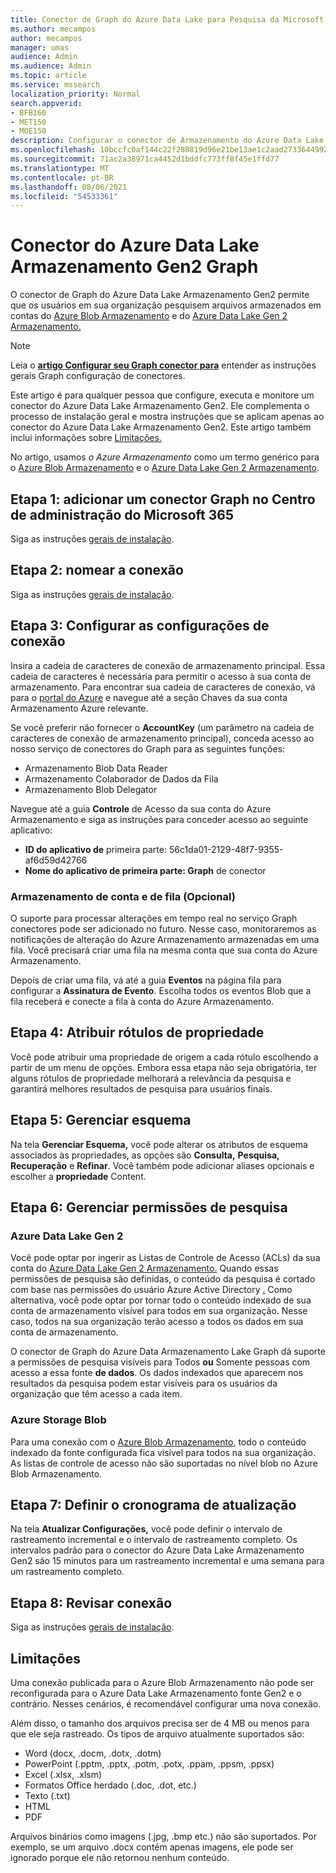 ```yaml
---
title: Conector de Graph do Azure Data Lake para Pesquisa da Microsoft
ms.author: mecampos
author: mecampos
manager: umas
audience: Admin
ms.audience: Admin
ms.topic: article
ms.service: mssearch
localization_priority: Normal
search.appverid:
- BFB160
- MET150
- MOE150
description: Configurar o conector de Armazenamento do Azure Data Lake Graph Gen2 para Pesquisa da Microsoft
ms.openlocfilehash: 10bccfc0af144c22f280819d96e21be13ae1c2aad273364499296b6289d3a1e5
ms.sourcegitcommit: 71ac2a38971ca4452d1bddfc773ff8f45e1ffd77
ms.translationtype: MT
ms.contentlocale: pt-BR
ms.lasthandoff: 08/06/2021
ms.locfileid: "54533361"
---
```

<!---Previous ms.author: monaray --->

# <a name="azure-data-lake-storage-gen2-graph-connector"></a>Conector do Azure Data Lake Armazenamento Gen2 Graph

O conector de Graph do Azure Data Lake Armazenamento Gen2 permite que os usuários em sua organização pesquisem arquivos armazenados em contas do [Azure Blob Armazenamento](/azure/storage/blobs/storage-blobs-introduction) e do [Azure Data Lake Gen 2 Armazenamento.](/azure/storage/blobs/data-lake-storage-introduction)

> [!NOTE]
> Leia o [**artigo Configurar seu Graph conector para**](configure-connector.md) entender as instruções gerais Graph configuração de conectores.

Este artigo é para qualquer pessoa que configure, executa e monitore um conector do Azure Data Lake Armazenamento Gen2. Ele complementa o processo de instalação geral e mostra instruções que se aplicam apenas ao conector do Azure Data Lake Armazenamento Gen2. Este artigo também inclui informações sobre [Limitações.](#limitations)

No artigo, usamos *o Azure Armazenamento* como um termo genérico para o [Azure Blob Armazenamento](/azure/storage/blobs/storage-blobs-introduction) e o [Azure Data Lake Gen 2 Armazenamento](/azure/storage/blobs/data-lake-storage-introduction).

## <a name="step-1-add-a-graph-connector-in-the-microsoft-365-admin-center"></a>Etapa 1: adicionar um conector Graph no Centro de administração do Microsoft 365

Siga as instruções [gerais de instalação](./configure-connector.md).
<!---If the above phrase does not apply, delete it and insert specific details for your data source that are different from general setup instructions.-->

## <a name="step-2-name-the-connection"></a>Etapa 2: nomear a conexão

Siga as instruções [gerais de instalação](./configure-connector.md).
<!---If the above phrase does not apply, delete it and insert specific details for your data source that are different from general setup instructions.-->

## <a name="step-3-configure-the-connection-settings"></a>Etapa 3: Configurar as configurações de conexão

Insira a cadeia de caracteres de conexão de armazenamento principal. Essa cadeia de caracteres é necessária para permitir o acesso à sua conta de armazenamento. Para encontrar sua cadeia de caracteres de conexão,  vá para o [portal do Azure](https://ms.portal.azure.com/#home) e navegue até a seção Chaves da sua conta Armazenamento Azure relevante.

Se você preferir não fornecer o **AccountKey** (um parâmetro na cadeia de caracteres de conexão de armazenamento principal), conceda acesso ao nosso serviço de conectores do Graph para as seguintes funções:

* Armazenamento Blob Data Reader
* Armazenamento Colaborador de Dados da Fila
* Armazenamento Blob Delegator

Navegue até a guia **Controle** de Acesso da sua conta do Azure Armazenamento e siga as instruções para conceder acesso ao seguinte aplicativo:

* **ID do aplicativo de** primeira parte: 56c1da01-2129-48f7-9355-af6d59d42766
* **Nome do aplicativo de primeira parte: Graph** de conector

### <a name="storage-account-and-queue-notifications-optional"></a>Armazenamento de conta e de fila (Opcional)

O suporte para processar alterações em tempo real no serviço Graph conectores pode ser adicionado no futuro. Nesse caso, monitoraremos as notificações de alteração do Azure Armazenamento armazenadas em uma fila. Você precisará criar uma fila na mesma conta que sua conta do Azure Armazenamento.

Depois de criar uma fila, vá até a guia **Eventos** na página fila para configurar a **Assinatura de Evento**. Escolha todos os eventos Blob que a fila receberá e conecte a fila à conta do Azure Armazenamento.

## <a name="step-4-assign-property-labels"></a>Etapa 4: Atribuir rótulos de propriedade

Você pode atribuir uma propriedade de origem a cada rótulo escolhendo a partir de um menu de opções. Embora essa etapa não seja obrigatória, ter alguns rótulos de propriedade melhorará a relevância da pesquisa e garantirá melhores resultados de pesquisa para usuários finais.

## <a name="step-5-manage-schema"></a>Etapa 5: Gerenciar esquema

Na tela **Gerenciar Esquema,** você pode alterar os atributos de esquema associados às propriedades, as opções são **Consulta,** **Pesquisa,** **Recuperação** e **Refinar**. Você também pode adicionar aliases opcionais e escolher a **propriedade** Content.

## <a name="step-6-manage-search-permissions"></a>Etapa 6: Gerenciar permissões de pesquisa

### <a name="azure-data-lake-gen-2"></a>Azure Data Lake Gen 2

Você pode optar por ingerir as Listas de Controle de Acesso (ACLs) da sua conta do [Azure Data Lake Gen 2 Armazenamento.](/azure/storage/blobs/data-lake-storage-introduction) Quando essas permissões de pesquisa são definidas, o conteúdo da pesquisa é cortado com base nas permissões do usuário Azure Active Directory [.](/azure/active-directory/) Como alternativa, você pode optar por tornar todo o conteúdo indexado de sua conta de armazenamento visível para todos em sua organização. Nesse caso, todos na sua organização terão acesso a todos os dados em sua conta de armazenamento.

O conector de Graph do Azure Data Armazenamento Lake Graph dá suporte a permissões de pesquisa visíveis para Todos **ou** Somente pessoas com acesso a essa fonte **de dados**. Os dados indexados que aparecem nos resultados da pesquisa podem estar visíveis para os usuários da organização que têm acesso a cada item.

### <a name="azure-blob-storage"></a>Azure Storage Blob

Para uma conexão com o [Azure Blob Armazenamento](/azure/storage/blobs/storage-blobs-introduction), todo o conteúdo indexado da fonte configurada fica visível para todos na sua organização. As listas de controle de acesso não são suportadas no nível blob no Azure Blob Armazenamento.

## <a name="step-7-set-the-refresh-schedule"></a>Etapa 7: Definir o cronograma de atualização

Na tela **Atualizar Configurações,** você pode definir o intervalo de rastreamento incremental e o intervalo de rastreamento completo. Os intervalos padrão para o conector do Azure Data Lake Armazenamento Gen2 são 15 minutos para um rastreamento incremental e uma semana para um rastreamento completo.

## <a name="step-8-review-connection"></a>Etapa 8: Revisar conexão

Siga as instruções [gerais de instalação](./configure-connector.md).
<!---If the above phrase does not apply, delete it and insert specific details for your data source that are different from general setup instructions.-->

<!---## Troubleshooting-->
<!---Insert troubleshooting recommendations for this data source-->

## <a name="limitations"></a>Limitações

Uma conexão publicada para o Azure Blob Armazenamento não pode ser reconfigurada para o Azure Data Lake Armazenamento fonte Gen2 e o contrário. Nesses cenários, é recomendável configurar uma nova conexão.

Além disso, o tamanho dos arquivos precisa ser de 4 MB ou menos para que ele seja rastreado. Os tipos de arquivo atualmente suportados são:

* Word (docx, .docm, .dotx, .dotm)
* PowerPoint (.pptm, .pptx, .potm, .potx, .ppam, .ppsm, .ppsx)
* Excel (.xlsx, .xlsm)
* Formatos Office herdado (.doc, .dot, etc.)
* Texto (.txt)
* HTML
* PDF

Arquivos binários como imagens (.jpg, .bmp etc.) não são suportados. Por exemplo, se um arquivo .docx contém apenas imagens, ele pode ser ignorado porque ele não retornou nenhum conteúdo.